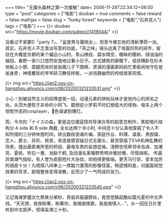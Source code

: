 +++
title= "无厘头森林之第一次接触"
date= 2006-11-28T22:34:12+08:00
type = "post"
categories = ["电影"]
douban = true
comments = false
reward = false
mathjax = false
slug = "funky forest"
keywords = ["电影","石井克人"]
tags = ["电影"]
+++
{{< douban src="https://movie.douban.com/subject/1419044/" >}}

没看过不紧要D「party 7」、「鲨皮男与蜜桃女」、但至今难忘他的清新薄荷一派。其实，石井克人不乏澹淡写意的功底，「茶之味」镜头远离了喧嚣炽热的闹市，留驻在大概是京都的某个偏远小山村。青山缭绕、碧水晴空，暧昧的樱树、绿油油的梯田，春野一家六口悠然安逸地过著小日子。古式建筑的廊檐下，叔叔横卧在杉木地板上小憩、盘腿而坐的爸爸跟儿子下围棋、贤淑的漫画家妈妈忙里偷闲地守在爸爸身旁，神情矍铄的爷爷研习舞伎样板，一派恬静幽然的传统居家风情。

{{< img src="https://ian2.oss-cn-hangzhou.aliyuncs.com/clt6/20200321233531.png" >}}

小心！别被自然主义的招牌虚晃一招，动漫元素的拼帖玩味才是他内心的顽劣之处。头顶大便死于非命的小阿飞、臆想症小罗莉不时幻想偌大的怪物、电车上两个忸怩作态的cosplayer，色谐谑到爆灯。
<!--more-->
而，今次的「ナイスの森」更是这位倭寇怪鸡导演合导的超意念制作，黑胶唱片结构分 A side 和 B side 两截, 全长达两个半小时, 中间还十分认真地穿插了令人不知所措的三分钟休憩时间，转出数段诡谲片编，家庭作业、料理、温泉、黑胶碟、恋人、爵士、异形、核突，哥连堡感官碰日式无厘头，甚至穿插了EVA机神乱舞的场景，撞出最匪夷所思的桥段、最电车男的妄想症候。浅野忠信牵领寺岛进、加濑亮、夏帆、吹石一惠、池胁千鹤, 及动漫名家庵野秀明诈傻扮懵，尽情骑呢。 传遍异类潮气指标，有人誉为皮筋短片大杂烩，却拍得更极端，更天马行空，变本加厉的调皮十分！九唔搭八间奉上一席脑力激荡的影像怪宴。稍遗憾的是，对画面视觉效果的苛求，剧情整体变得凌散，反而少了一气呵成的张力。

{{< img src="https://ian2.oss-cn-hangzhou.aliyuncs.com/clt6/20200321233545.png" >}}

又记海滩梦靥文化祭某分某秒，奇装异服遍野处，竟悠悠飘起酷似雷光夏的中文声线，“天天想，夜夜盼著，盼著你，我唱痴情歌，我是痴情人…”，头一回在日片里听到中文原声，慌得呆滞三十秒。
